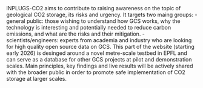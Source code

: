 <md-block>
INPLUGS-CO2 aims to contribute to raising awareness on the topic of geological CO2 storage, its
risks and urgency.
It targets two maing groups:
- general public: those wishing to understand how GCS works, why the technology is interesting
and potentially needed to reduce carbon emissions, and what are the risks and their mitigation.
- scientists/engineers: experts from academia and industry who are looking for high quality open
source data on GCS. This part of the website (starting early 2026) is desinged around a novel
metre-scale testbed in EPFL and can serve as a database for other GCS projects at pilot and
demonstration scales.
Main principles, key findings and live results will be actively shared with the broader public in
order to promote safe implementation of CO2 storage at larger scales.
</md-block>

